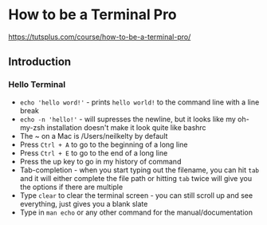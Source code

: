 # How to be a Terminal Pro
https://tutsplus.com/course/how-to-be-a-terminal-pro/

## Introduction

### Hello Terminal
* `echo 'hello word!'` - prints `hello world!` to the command line with a line break
* `echo -n 'hello!'` - will supresses the newline, but it looks like my oh-my-zsh installation doesn't make it look quite like bashrc
* The ~ on a Mac is /Users/neilkelty by default
* Press `Ctrl + A` to go to the beginning of a long line
* Press `Ctrl + E` to go to the end of a long line
* Press the up key to go in my history of command
* Tab-completion - when you start typing out the filename, you can hit `tab` and it will either complete the file path or hitting `tab` twice will give you the options if there are multiple
* Type `clear` to clear the terminal screen - you can still scroll up and see everything, just gives you a blank slate
* Type in `man echo` or any other command for the manual/documentation